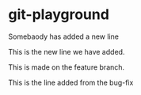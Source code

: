 # git-playground
Somebaody has added a new line 

This is the new line we have added.

This is made on the feature branch.

This is the line added from the bug-fix

